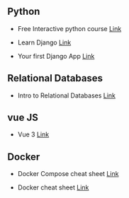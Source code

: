 ## Python

- Free Interactive python course [Link](https://www.learnpython.org/)
  
- Learn Django [Link](https://www.fullstackpython.com/django.html)

- Your first Django App [Link](https://docs.djangoproject.com/en/3.2/intro/tutorial01/)


## Relational Databases

- Intro to Relational Databases [Link](https://www.udacity.com/course/intro-to-relational-databases--ud197)


## vue JS

- Vue 3 [Link](https://vueschool.io/courses/the-vuejs-3-master-class)
  

## Docker 

- Docker Compose cheat sheet [Link](https://devhints.io/docker-compose)
  
- Docker cheat sheet [Link](https://dockerlabs.collabnix.com/docker/cheatsheet/)
